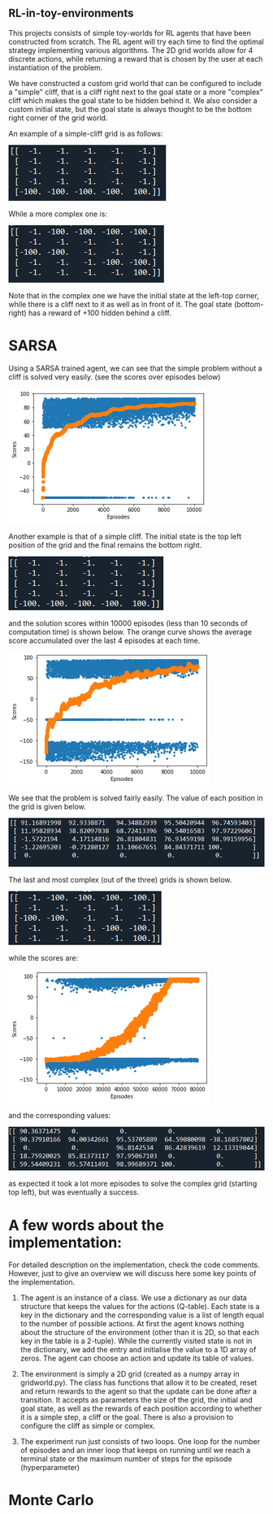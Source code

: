 ## RL-in-toy-environments

This projects consists of simple toy-worlds for RL agents that have been constructed from scratch. The RL agent will try each time to find the optimal strategy implementing various algorithms.
The 2D grid worlds allow for 4 discrete actions, while returning a reward that is chosen by the user at each instantiation of the problem.

We have constructed a custom grid world that can be configured to include a "simple" cliff, that is a cliff right next to the goal state or a more "complex" cliff which makes the goal state to be hidden behind it.
We also consider a custom initial state, but the goal state is always thought to be the bottom right corner of the grid world.

An example of a simple-cliff grid is as follows:

![SimpleGrid](images/simplegrid.PNG)

 While a more complex one is:
 
![ComplexGrid](images/complexgrid.PNG)

 Note that in the complex one we have the initial state at the left-top corner, while there is a cliff next to it as well as in front of it. The goal state (bottom-right) has a reward of +100 hidden behind a cliff.
 
 # SARSA
 
 Using a SARSA trained agent, we can see that the simple problem without a cliff is solved very easily. (see the scores over episodes below)

![NoCliff](images/SARSA_no_cliff_scores.png)


Another example is that of a simple cliff. The initial state is the top left position of the grid and the final remains the bottom right.

![SimpleCliffgrid](images/SARSA_simple_cliff_grid.PNG)

and the solution scores within 10000 episodes (less than 10 seconds of computation time) is shown below. The orange curve shows the average score accumulated over the last 4 episodes at each time.

![SimpleCliff](images/SARSA_simple_cliff_scores_avg.png)

We see that the problem is solved fairly easily. 
The value of each position in the grid is given below.

![SimpleCliffvalues](images/SARSA_simple_cliff_values.PNG)


The last and most complex (out of the three) grids is shown below.

![ComplexCliffgrid](images/SARSA_complex_cliff_grid.PNG)

while the scores are:

![SimpleCliff](images/SARSA_complex_cliff_scores_avg.png)

and the corresponding values:

![SimpleCliffvalues](images/SARSA_complex_cliff_values.PNG)

as expected it took a lot more episodes to solve the complex grid (starting top left), but was eventually a success.

# A few words about the implementation:
For detailed description on the implementation, check the code comments. However, just to give an overview we will discuss here some key points of the implementation.

1) The agent is an instance of a class. We use a dictionary as our data structure that keeps the values for the actions (Q-table). Each state is a key in the dictionary and the corresponding value is a list of length equal to the number of possible actions. At first the agent knows nothing about the structure of the environment (other than it is 2D, so that each key in the table is a 2-tuple). While the currently visited state is not in the dictionary, we add the entry and initialise the value to a 1D array of zeros. The agent can choose an action and update its table of values.

2) The environment is simply a 2D grid (created as a numpy array in gridworld.py). The class has functions that allow it to be created, reset and return rewards to the agent so that the update can be done after a transition. It accepts as parameters the size of the grid, the initial and goal state, as well as the rewards of each position according to whether it is a simple step, a cliff or the goal. There is also a provision to configure the cliff as simple or complex.

3) The experiment run just consists of two loops. One loop for the number of episodes and an inner loop that keeps on running until we reach a terminal state or the maximum number of steps for the episode (hyperparameter)

# Monte Carlo
